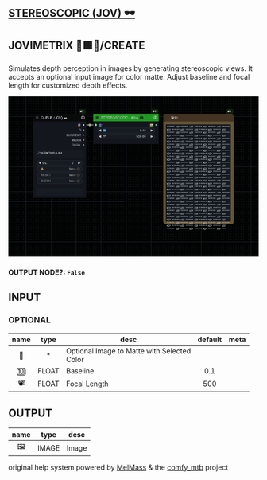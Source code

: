 ## [STEREOSCOPIC (JOV) 🕶️](https://github.com/Amorano/Jovimetrix-examples/blob/master/node/STEREOSCOPIC/STEREOSCOPIC.md)

## JOVIMETRIX 🔺🟩🔵/CREATE

Simulates depth perception in images by generating stereoscopic views. It accepts an optional input image for color matte. Adjust baseline and focal length for customized depth effects.

![STEREOSCOPIC](https://raw.githubusercontent.com/Amorano/Jovimetrix-examples/master/node/STEREOSCOPIC/STEREOSCOPIC.png)

#### OUTPUT NODE?: `False`

## INPUT

### OPTIONAL

name | type | desc | default | meta
:---:|:---:|---|:---:|---
👾  |  *  | Optional Image to Matte with Selected<br>Color |  | 
🔟  |  FLOAT  | Baseline | 0.1 | 
📽️  |  FLOAT  | Focal Length | 500 | 

## OUTPUT

name | type | desc
:---:|:---:|---
🖼️  |  IMAGE  | Image 

original help system powered by [MelMass](https://github.com/melMass) & the [comfy_mtb](https://github.com/melMass/comfy_mtb) project